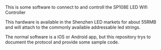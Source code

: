 This is some software to connect to and controll the SP108E LED Wifi Controller

This hardware is available in the Shenzhen LED markets for about 55RMB and will
attach to the commonly available addressable led strings.

The normal software is a iOS or Android app, but this repository trys to
document the protocol and provide some sample code.
